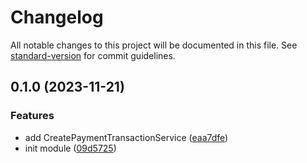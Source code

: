 # Changelog

All notable changes to this project will be documented in this file. See [standard-version](https://github.com/conventional-changelog/standard-version) for commit guidelines.

## 0.1.0 (2023-11-21)

### Features

- add CreatePaymentTransactionService ([eaa7dfe](https://github.com/RoxaVN/roxavn/commit/eaa7dfe9abf2b5c01b40b466bd73a919866325d2))
- init module ([09d5725](https://github.com/RoxaVN/roxavn/commit/09d5725533e1a9756a74a6cb1f52eb87f5132206))
